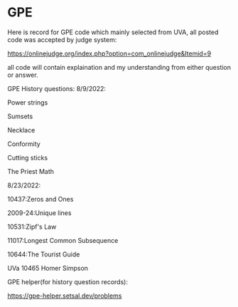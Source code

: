 # GPE
Here is record for GPE code which mainly selected from UVA, all posted code was accepted by judge system:

https://onlinejudge.org/index.php?option=com_onlinejudge&Itemid=9

all code will contain explaination and my understanding from either question or answer.

GPE History questions:
8/9/2022: 

Power strings

Sumsets

Necklace

Conformity

Cutting sticks

The Priest Math

8/23/2022:

10437:Zeros and Ones

2009-24:Unique lines

10531:Zipf's Law

11017:Longest Common Subsequence

10644:The Tourist Guide

UVa 10465 Homer Simpson

GPE helper(for history question records):

https://gpe-helper.setsal.dev/problems
